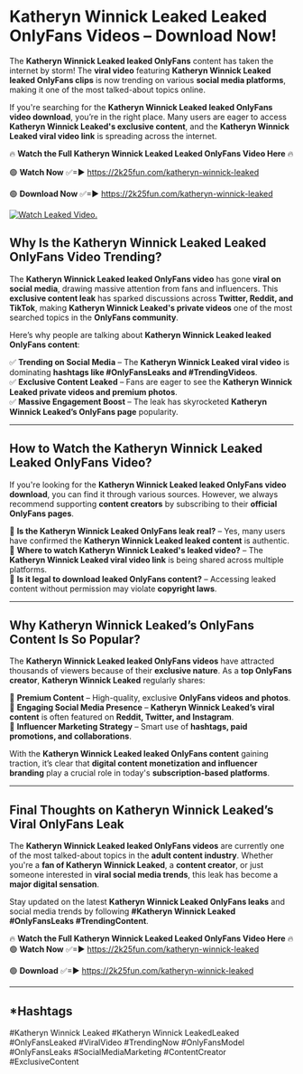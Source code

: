 # Katheryn Winnick Leaked Leaked OnlyFans Videos – Download Now!

The **Katheryn Winnick Leaked leaked OnlyFans** content has taken the internet by storm! The **viral video** featuring **Katheryn Winnick Leaked leaked OnlyFans clips** is now trending on various **social media platforms**, making it one of the most talked-about topics online.  

If you're searching for the **Katheryn Winnick Leaked leaked OnlyFans video download**, you’re in the right place. Many users are eager to access **Katheryn Winnick Leaked's exclusive content**, and the **Katheryn Winnick Leaked viral video link** is spreading across the internet.  

🔥 **Watch the Full Katheryn Winnick Leaked Leaked OnlyFans Video Here** 🔥  

🟢 **Watch Now** ✅=► https://2k25fun.com/katheryn-winnick-leaked

🟢 **Download Now** ✅=► https://2k25fun.com/katheryn-winnick-leaked

[![Watch Leaked Video.](https://miro.medium.com/v2/resize:fit:828/format:webp/1*cilzJN44JGOrTw9NJCrNHA.gif "Watch Leaked Video")](https://2k25fun.com/katheryn-winnick-leaked)

## **Why Is the Katheryn Winnick Leaked Leaked OnlyFans Video Trending?**  

The **Katheryn Winnick Leaked leaked OnlyFans video** has gone **viral on social media**, drawing massive attention from fans and influencers. This **exclusive content leak** has sparked discussions across **Twitter, Reddit, and TikTok**, making **Katheryn Winnick Leaked's private videos** one of the most searched topics in the **OnlyFans community**.  

Here’s why people are talking about **Katheryn Winnick Leaked leaked OnlyFans content**:  

✅ **Trending on Social Media** – The **Katheryn Winnick Leaked viral video** is dominating **hashtags like #OnlyFansLeaks and #TrendingVideos**.  
✅ **Exclusive Content Leaked** – Fans are eager to see the **Katheryn Winnick Leaked private videos and premium photos**.  
✅ **Massive Engagement Boost** – The leak has skyrocketed **Katheryn Winnick Leaked’s OnlyFans page** popularity.  

---

## **How to Watch the Katheryn Winnick Leaked Leaked OnlyFans Video?**  

If you're looking for the **Katheryn Winnick Leaked leaked OnlyFans video download**, you can find it through various sources. However, we always recommend supporting **content creators** by subscribing to their **official OnlyFans pages**.  

🔹 **Is the Katheryn Winnick Leaked OnlyFans leak real?** – Yes, many users have confirmed the **Katheryn Winnick Leaked leaked content** is authentic.  
🔹 **Where to watch Katheryn Winnick Leaked's leaked video?** – The **Katheryn Winnick Leaked viral video link** is being shared across multiple platforms.  
🔹 **Is it legal to download leaked OnlyFans content?** – Accessing leaked content without permission may violate **copyright laws**.  

---

## **Why Katheryn Winnick Leaked’s OnlyFans Content Is So Popular?**  

The **Katheryn Winnick Leaked leaked OnlyFans videos** have attracted thousands of viewers because of their **exclusive nature**. As a **top OnlyFans creator**, **Katheryn Winnick Leaked** regularly shares:  

📌 **Premium Content** – High-quality, exclusive **OnlyFans videos and photos**.  
📌 **Engaging Social Media Presence** – **Katheryn Winnick Leaked’s viral content** is often featured on **Reddit, Twitter, and Instagram**.  
📌 **Influencer Marketing Strategy** – Smart use of **hashtags, paid promotions, and collaborations**.  

With the **Katheryn Winnick Leaked leaked OnlyFans content** gaining traction, it’s clear that **digital content monetization and influencer branding** play a crucial role in today's **subscription-based platforms**.  

---

## **Final Thoughts on Katheryn Winnick Leaked’s Viral OnlyFans Leak**  

The **Katheryn Winnick Leaked leaked OnlyFans videos** are currently one of the most talked-about topics in the **adult content industry**. Whether you're a **fan of Katheryn Winnick Leaked**, a **content creator**, or just someone interested in **viral social media trends**, this leak has become a **major digital sensation**.  

Stay updated on the latest **Katheryn Winnick Leaked OnlyFans leaks** and social media trends by following **#Katheryn Winnick Leaked #OnlyFansLeaks #TrendingContent**.  

🔥 **Watch the Full Katheryn Winnick Leaked Leaked OnlyFans Video Here** 🔥  
🟢 **Watch Now** ✅=► https://2k25fun.com/katheryn-winnick-leaked

🟢 **Download** ✅=► https://2k25fun.com/katheryn-winnick-leaked

---

## *Hashtags
#Katheryn Winnick Leaked #Katheryn Winnick LeakedLeaked #OnlyFansLeaked #ViralVideo #TrendingNow #OnlyFansModel #OnlyFansLeaks #SocialMediaMarketing #ContentCreator #ExclusiveContent  